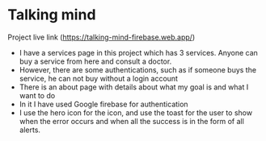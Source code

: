 # Talking mind

Project live link (https://talking-mind-firebase.web.app/)

- I have a services page in this project which has 3 services. Anyone can buy a service from here and consult a doctor.
- However, there are some authentications, such as if someone buys the service, he can not buy without a login account
- There is an about page with details about what my goal is and what I want to do
- In it I have used Google firebase for authentication
- I use the hero icon for the icon, and use the toast for the user to show when the error occurs and when all the success is in the form of all alerts.
